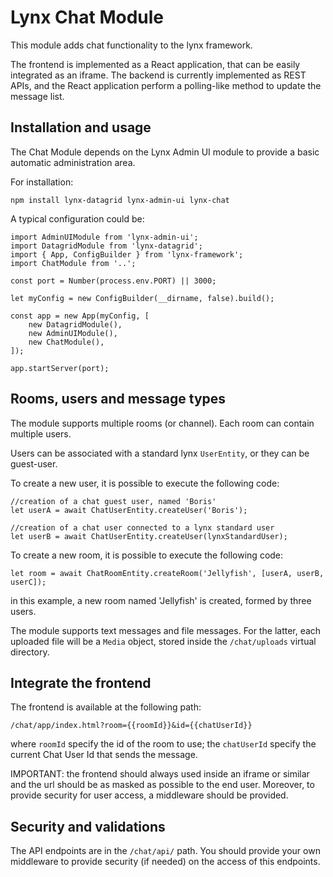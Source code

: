 # Lynx Chat Module

This module adds chat functionality to the lynx framework.

The frontend is implemented as a React application, that can be easily integrated as an iframe.
The backend is currently implemented as REST APIs, and the React application perform a polling-like method to update the message list.

## Installation and usage

The Chat Module depends on the Lynx Admin UI module to provide a basic automatic administration area.

For installation:

```
npm install lynx-datagrid lynx-admin-ui lynx-chat
```

A typical configuration could be:

```
import AdminUIModule from 'lynx-admin-ui';
import DatagridModule from 'lynx-datagrid';
import { App, ConfigBuilder } from 'lynx-framework';
import ChatModule from '..';

const port = Number(process.env.PORT) || 3000;

let myConfig = new ConfigBuilder(__dirname, false).build();

const app = new App(myConfig, [
    new DatagridModule(),
    new AdminUIModule(),
    new ChatModule(),
]);

app.startServer(port);
```

## Rooms, users and message types

The module supports multiple rooms (or channel). Each room can contain multiple users.

Users can be associated with a standard lynx `UserEntity`, or they can be guest-user.

To create a new user, it is possible to execute the following code:

```
//creation of a chat guest user, named 'Boris'
let userA = await ChatUserEntity.createUser('Boris');

//creation of a chat user connected to a lynx standard user
let userB = await ChatUserEntity.createUser(lynxStandardUser);
```

To create a new room, it is possible to execute the following code:

```
let room = await ChatRoomEntity.createRoom('Jellyfish', [userA, userB, userC]);
```

in this example, a new room named 'Jellyfish' is created, formed by three users.

The module supports text messages and file messages. For the latter, each uploaded file will be a `Media` object, stored inside the `/chat/uploads` virtual directory.

## Integrate the frontend

The frontend is available at the following path:

```
/chat/app/index.html?room={{roomId}}&id={{chatUserId}}
```

where `roomId` specify the id of the room to use; the `chatUserId` specify the current Chat User Id that sends the message.

IMPORTANT: the frontend should always used inside an iframe or similar and the url should be as masked as possible to the end user. Moreover, to provide security for user access, a middleware should be provided.

## Security and validations

The API endpoints are in the `/chat/api/` path. You should provide your own middleware to provide security (if needed) on the access of this endpoints.
